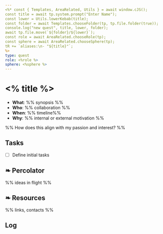 ```yaml
---
<%* const { Templates, AreaRelated, Utils } = await window.cJS();
const title = await tp.system.prompt("Enter Name");
const lower = Utils.lowerKebab(title);
const folder = await Templates.chooseFolder(tp, tp.file.folder(true));
console.log("new quest", title, lower, folder);
await tp.file.move(`${folder}/${lower}`);
const role = await AreaRelated.chooseRole(tp);
const sphere = await AreaRelated.chooseSphere(tp);
tR += `aliases:\n- "${title}"`;
%>
type: quest
role: <%role %>
sphere: <%sphere %>
---
```

# <% title %>

- **What**: %% synopsis %%
- **Who**:  %% collaboration %%
- **When**: %% timeline%%
- **Why**: %% internal or external motivation %%

%% How does this align with my passion and interest? %%

## Tasks

- [ ] Define initial tasks

## ❧ Percolator
%% ideas in flight %%

## ❧ Resources
%% links, contacts %%

## Log

